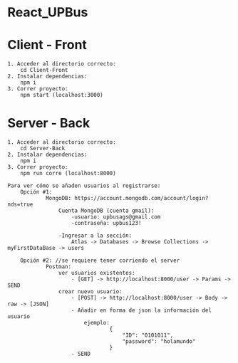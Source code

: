 # React_UPBus


# Client - Front 
    1. Acceder al directorio correcto: 
        cd Client-Front
    2. Instalar dependencias: 
        npm i 
    3. Correr proyecto: 
        npm start (localhost:3000)

# Server - Back
    1. Acceder al directorio correcto:
        cd Server-Back
    2. Instalar dependencias:
        npm i
    3. Correr proyecto:
        npm run corre (localhost:8000) 

    Para ver cómo se añaden usuarios al registrarse:
        Opción #1:
                MongoDB: https://account.mongodb.com/account/login?nds=true
                    Cuenta MongoDB (cuenta gmail): 
                        -usuario: upbusags@gmail.com
                        -contraseña: upbus123!

                    -Ingresar a la sección: 
                        Atlas -> Databases -> Browse Collections -> myFirstDataBase -> users

        Opción #2: //se requiere tener corriendo el server
                Postman: 
                    ver usuarios existentes:
                        - [GET] -> http://localhost:8000/user -> Params ->   SEND
                    crear nuevo usuario:
                        - [POST] -> http://localhost:8000/user -> Body -> raw -> [JSON]
                        - Añadir en forma de json la información del usuario
                            ejemplo:
                                    {
                                        "ID": "0101011",
                                        "password": "holamundo"
                                    }
                        - SEND
